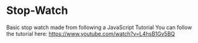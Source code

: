 # Stop-Watch
Basic stop watch made from following a JavaScript Tutorial 
You can follow the tutorial here: https://www.youtube.com/watch?v=L4hsB1Gv5BQ
